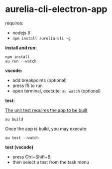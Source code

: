 # aurelia-cli-electron-app

requires:
  * nodejs 6
  * `npm install aurelia-cli -g`

**install and run:**

```shell
npm install
au run --watch
```

**vscode:**
* add breakpoints (optional)
* press f5 to run
* open terminal, execute: `au watch` (optional)

**test:**

[The unit test requires the app to be built](https://github.com/aurelia/cli/issues/370)

```shell
au build
```

Once the app is build, you may execute:

```shell
au test --watch
```
**test (vscode)**
* press Ctrl+Shift+B
* then select a test from the task menu
